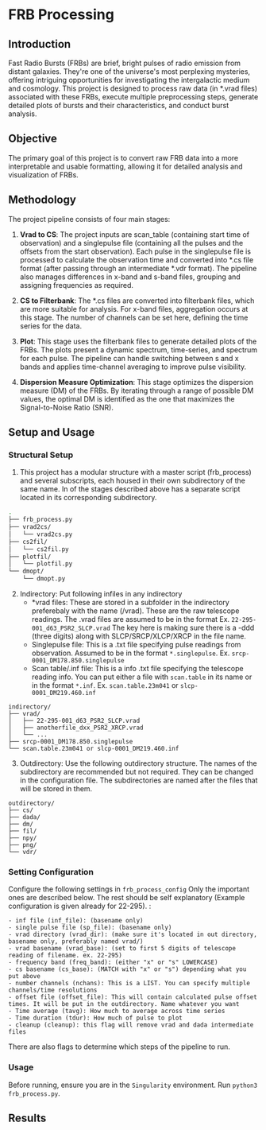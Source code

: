 # FRB Processing

## Introduction

Fast Radio Bursts (FRBs) are brief, bright pulses of radio emission from distant galaxies. They're one of the universe's most perplexing mysteries, offering intriguing opportunities for investigating the intergalactic medium and cosmology. This project is designed to process raw data (in *.vrad files) associated with these FRBs, execute multiple preprocessing steps, generate detailed plots of bursts and their characteristics, and conduct burst analysis.
## Objective

The primary goal of this project is to convert raw FRB data into a more interpretable and usable formatting, allowing it for detailed analysis and visualization of FRBs.

## Methodology

The project pipeline consists of four main stages:

1. **Vrad to CS**: The project inputs are scan_table (containing start time of observation) and a singlepulse file (containing all the pulses and the offsets from the start observation). Each pulse in the singlepulse file is processed to calculate the observation time and converted into *.cs file format (after passing through an intermediate *.vdr format). The pipeline also manages differences in x-band and s-band files, grouping and assigning frequencies as required.

2. **CS to Filterbank**: The *.cs files are converted into filterbank files, which are more suitable for analysis. For x-band files, aggregation occurs at this stage. The number of channels can be set here, defining the time series for the data.

3. **Plot**: This stage uses the filterbank files to generate detailed plots of the FRBs. The plots present a dynamic spectrum, time-series, and spectrum for each pulse. The pipeline can handle switching between s and x bands and applies time-channel averaging to improve pulse visibility.

4. **Dispersion Measure Optimization**: This stage optimizes the dispersion measure (DM) of the FRBs. By iterating through a range of possible DM values, the optimal DM is identified as the one that maximizes the Signal-to-Noise Ratio (SNR).

## Setup and Usage

### Structural Setup

1. This project has a modular structure with a master script (frb_process) and several subscripts, each housed in their own subdirectory of the same name. In of the stages described above has a separate script located in its corresponding subdirectory. 
```bash
.
├── frb_process.py
├── vrad2cs/
│   └── vrad2cs.py
├── cs2fil/
│   └── cs2fil.py
├── plotfil/
│   └── plotfil.py
└── dmopt/
    └── dmopt.py
 ```
 
 2. Indirectory: Put following infiles in any indirectory
    - \*vrad files: These are stored in a subfolder in the indirectory preferebaly with the name (/vrad). These are the raw telescope readings. The .vrad files are assumed to be in the format Ex. `22-295-001_d63_PSR2_SLCP.vrad` The key here is making sure there is a -ddd (three digits) along with SLCP/SRCP/XLCP/XRCP in the file name. 
    - Singlepulse file: This is a .txt file specifying pulse readings from observation. Assumed to be in the format `*.singlepulse`. Ex. `srcp-0001_DM178.850.singlepulse`
    - Scan table/.inf file: This is a info .txt file specifying the telescope reading info. You can put either a file with `scan.table` in its name or in the format `*.inf`. Ex. `scan.table.23m041` or `slcp-0001_DM219.460.inf`

```
indirectory/
├── vrad/
│   ├── 22-295-001_d63_PSR2_SLCP.vrad
│   ├── anotherfile_dxx_PSR2_XRCP.vrad
│   └── ...
├── srcp-0001_DM178.850.singlepulse
└── scan.table.23m041 or slcp-0001_DM219.460.inf
```

3. Outdirectory: Use the following outdirectory structure. The names of the subdirectory are recommended but not required. They can be changed in the configuration file. The subdirectories are named after the files that will be stored in them. 

```
outdirectory/
├── cs/
├── dada/
├── dm/
├── fil/
├── npy/
├── png/
└── vdr/
```

### Setting Configuration
Configure the following settings in `frb_process_config` Only the important ones are described below. The rest should be self explanatory (Example configuration is given already for 22-295). :
```
- inf file (inf_file): (basename only)
- single pulse file (sp_file): (basename only)
- vrad directory (vrad_dir): (make sure it's located in out directory, basename only, preferably named vrad/)
- vrad basename (vrad_base): (set to first 5 digits of telescope reading of filename. ex. 22-295)
- frequency band (freq_band): (either "x" or "s" LOWERCASE)
- cs basename (cs_base): (MATCH with "x" or "s") depending what you put above
- number channels (nchans): This is a LIST. You can specify multiple channels/time resolutions
- offset file (offset_file): This will contain calculated pulse offset times. It will be put in the outdirectory. Name whatever you want
- Time average (tavg): How much to average across time series
- Time duration (tdur): How much of pulse to plot
- cleanup (cleanup): this flag will remove vrad and dada intermediate files 
```

There are also flags to determine which steps of the pipeline to run.


### Usage
Before running, ensure you are in the `Singularity` environment. Run `python3 frb_process.py`.
## Results
